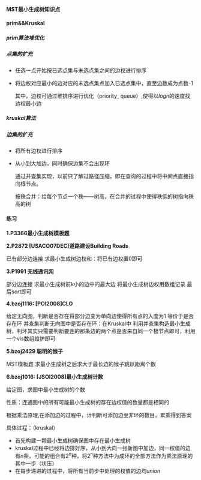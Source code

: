 #### **MST最小生成树知识点**

#### prim&&Kruskal

##### prim算法堆优化

##### 点集的扩充

- 任选一点开始按已选点集与未选点集之间的边权进行排序

- 将边权对应最小的边对应的未选点集点加入已选点集中，直至边数成为点数-1

  其中，边权可通过堆排序进行优化（priority_ queue）,使得以$logn$的速度找边权最小边

##### **kruskal算法**

##### 边集的扩充

- 将所有边权进行排序

- 从小到大加边，同时确保边集不会出现环

  通过并查集实现，以前只了解过路径压缩，即在查询的过程中将中间点直接指向根节点。

  按秩合并：给每个节点一个秩——树高，在合并的过程中使得秩低的树指向秩高的树

#### 练习

**1.P3366最小生成树模板题**

**2.P2872 [USACO07DEC]道路建设Building Roads**

已有部分边连接 求最小生成树边权和：将已有边权置0即可

**3.P1991 无线通讯网**

部分边连接 求最小生成树前k小的边中的最大边 将最小生成树边权用数组记录 最后sort即可

**4.bzoj1116: [POI2008]CLO**

给定无向图，判断是否存在将部分边变为单向边使得所有点的入度为1
等价于是否存在环
并查集判断无向图中是否存在环：在Kruskal中 利用并查集构造最小生成树，判环其实只需要判断要连的那条边的两个点是否来自同一个根节点即可，利用一个vis数组维护即可

**5.bzoj2429 聪明的猴子**

MST模板题 求最小生成树之后求大于最长边的猴子跳跃距离个数

**6.bzoj1016: [JSOI2008]最小生成树计数**

给定图，求图中最小生成树的个数

性质：连通图中的所有可能最小生成树的存在边权值的数量都是相同的

根据乘法原理,在添加边的过程中，计判断可添加边至非环的数目，累乘得到答案

具体过程：（kruskal）

- 首先构建一颗最小生成树确保图中存在最小生成树
- kruskal过程中已经将边排好序，从小到大向一张新图中加边，同一权值的边有$n$条，可能的组合有$2^n$种，将$2^n$种方法中为成环的全部方法作为乘法原理的其中一步（状压）
- 在每步递进的过程中，将所有当前步中处理的权值的边均$union$
